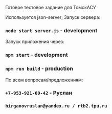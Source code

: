 Готовое тестовое задание для ТомскАСУ

Используется json-server;
Запуск сервера:
### `node start server.js` - development

Запуск приложения через:
### `npm start` - development
### `npm run build` - production

По всем вопросам/предложениям:
### `+7-953-921-69-42` - Руслан
### `birganovruslan@yandex.ru / rtb2.tpu.ru`
